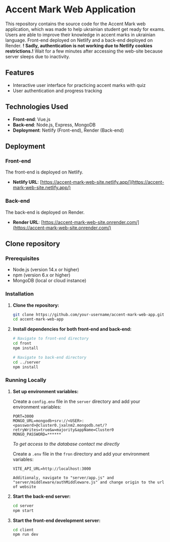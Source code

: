 
# Accent Mark Web Application

This repository contains the source code for the Accent Mark web application, which was made to help ukrainian student get ready for exams.
Users are able to improve their knowledge in accent marks in ukrainian language.
Front-end deployed on Netlify and a back-end deployed on Render.
**! Sadly, authentication is not working due to Netlify cookies restrictions.!**
Wait for a few minutes after accessing the web-site because server sleeps due to inactivity.

## Features

- Interactive user interface for practicing accent marks with quiz
- User authentication and progress tracking

## Technologies Used

- **Front-end**: Vue.js
- **Back-end**: Node.js, Express, MongoDB
- **Deployment**: Netlify (Front-end), Render (Back-end)
  
## Deployment

### Front-end

The front-end is deployed on Netlify.

- **Netlify URL**: [https://accent-mark-web-site.netlify.app/](https://accent-mark-web-site.netlify.app/)

### Back-end

The back-end is deployed on Render.

- **Render URL**: [https://accent-mark-web-site.onrender.com/](https://accent-mark-web-site.onrender.com/)

  
## Clone repository

### Prerequisites

- Node.js (version 14.x or higher)
- npm (version 6.x or higher)
- MongoDB (local or cloud instance)

### Installation

1. **Clone the repository:**

   ```bash
   git clone https://github.com/your-username/accent-mark-web-app.git
   cd accent-mark-web-app
   ```

2. **Install dependencies for both front-end and back-end:**

   ```bash
   # Navigate to front-end directory
   cd front
   npm install

   # Navigate to back-end directory
   cd ../server
   npm install
   ```

### Running Locally

1. **Set up environment variables:**

   Create a `config.env` file in the `server` directory and add your environment variables:

   ```env
   PORT=3000
   MONGO_URL=mongodb+srv://<USER>:<password>@cluster0.jxalnm2.mongodb.net/?retryWrites=true&w=majority&appName=Cluster0
   MONGO_PASSWORD=******
   ```
   *To get access to the database contact me directly*

   Create a `.env` file in the `fron` directory and add your environment variables:

   ```env
   VITE_API_URL=http://localhost:3000
   
   Additionaly, navigate to "server/app.js" and "server/middleware/authMiddleware.js" and change origin to the url of website

2. **Start the back-end server:**

   ```bash
   cd server
   npm start
   ```

3. **Start the front-end development server:**

   ```bash
   cd client
   npm run dev
   ```
